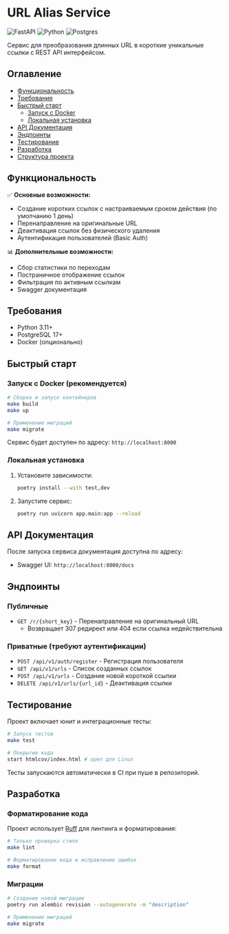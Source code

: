 # URL Alias Service

![FastAPI](https://img.shields.io/badge/FastAPI-005571?style=for-the-badge&logo=fastapi)
![Python](https://img.shields.io/badge/python-3670A0?style=for-the-badge&logo=python&logoColor=ffdd54)
![Postgres](https://img.shields.io/badge/postgres-%23316192.svg?style=for-the-badge&logo=postgresql&logoColor=white)

Сервис для преобразования длинных URL в короткие уникальные ссылки с REST API интерфейсом.

## Оглавление

- [Функциональность](#функциональность)
- [Требования](#требования)
- [Быстрый старт](#быстрый-старт)
  - [Запуск с Docker](#запуск-с-docker)
  - [Локальная установка](#локальная-установка)
- [API Документация](#api-документация)
- [Эндпоинты](#эндпоинты)
- [Тестирование](#тестирование)
- [Разработка](#разработка)
- [Структура проекта](#структура-проекта)

## Функциональность

✅ **Основные возможности:**
- Создание коротких ссылок с настраиваемым сроком действия (по умолчанию 1 день)
- Перенаправление на оригинальные URL
- Деактивация ссылок без физического удаления
- Аутентификация пользователей (Basic Auth)

📊 **Дополнительные возможности:**
- Сбор статистики по переходам
- Постраничное отображение ссылок
- Фильтрация по активным ссылкам
- Swagger документация

## Требования

- Python 3.11+
- PostgreSQL 17+
- Docker (опционально)

## Быстрый старт

### Запуск с Docker (рекомендуется)

```bash
# Сборка и запуск контейнеров
make build
make up

# Применение миграций
make migrate
```

Сервис будет доступен по адресу: `http://localhost:8000`

### Локальная установка

1. Установите зависимости:
    ```bash
    poetry install --with test,dev
    ```
2. Запустите сервис:
    ```bash
    poetry run uvicorn app.main:app --reload
    ```

## API Документация

После запуска сервиса документация доступна по адресу:
- Swagger UI: `http://localhost:8000/docs`

## Эндпоинты

### Публичные

- `GET /r/{short_key}` - Перенаправление на оригинальный URL
  - Возвращает 307 редирект или 404 если ссылка недействительна

### Приватные (требуют аутентификации)

- `POST /api/v1/auth/register` - Регистрация пользователя
- `GET /api/v1/urls` - Список созданных ссылок
- `POST /api/v1/urls` - Создание новой короткой ссылки
- `DELETE /api/v1/urls/{url_id}` - Деактивация ссылки

## Тестирование

Проект включает юнит и интеграционные тесты:

```bash
# Запуск тестов
make test

# Покрытие кода
start htmlcov/index.html # open для Linux
```

Тесты запускаются автоматически в CI при пуше в репозиторий.

## Разработка

### Форматирование кода
Проект использует [Ruff](https://beta.ruff.rs/) для линтинга и форматирования:

```bash
# Только проверка стиля
make lint 

# Форматирование кода и исправление ошибок
make format
```

### Миграции

```bash
# Создание новой миграции
poetry run alembic revision --autogenerate -m "description"

# Применение миграций
make migrate
```
